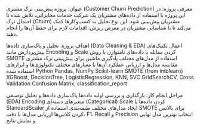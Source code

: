عنوان: پروژه پیش‌بینی ترک مشتری (Customer Churn Prediction)
معرفی پروژه:
در این پروژه با استفاده از داده‌های مشتریان یک شرکت خدمات مخابراتی، تلاش شده تا احتمال ترک (Churn) مشتریان پیش‌بینی شود. این نوع تحلیل به کسب‌وکارها کمک می‌کند تا با شناسایی مشتریان در معرض ریزش، اقدامات لازم برای حفظ آن‌ها را انجام دهند.

 اهداف پروژه:
تحلیل و پاک‌سازی داده‌ها (Data Cleaning & EDA)
اعمال تکنیک‌های پیش‌پردازش مانند Encoding و Scale کردن
مقابله با داده‌های نامتوازن با روش SMOTE
استفاده از مدل‌های مختلف یادگیری ماشین برای پیش‌بینی ترک مشتری
مقایسه مدل‌ها و ارزیابی عملکرد آن‌ها با معیارهای مختلف
 تکنولوژی‌ها و ابزارهای استفاده شده
Python
Pandas, NumPy
Scikit-learn
SMOTE (from imblearn)
XGBoost, DecisionTree, LogisticRegression, KNN, SVC
GridSearchCV, Cross Validation
Confusion Matrix, classification_report

 مراحل انجام کار:
بارگذاری و بررسی اولیه داده‌ها
پاک‌سازی داده‌ها و تحلیل توصیفی (EDA)
Encoding متغیرهای دسته‌ای (Categorical)
Scale کردن داده‌ها با StandardScaler
ایجاد مدل‌های مختلف طبقه‌بندی
استفاده از SMOTE برای بالانس کردن کلاس‌ها
ارزیابی مدل‌ها با دقت، F1، Recall و Precision
انتخاب بهترین مدل نهایی و نمایش نتایج
